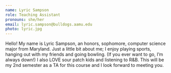 ```yaml
---
name: Lyric Sampson
role: Teaching Assistant
pronouns: she/her
email: lyric.sampson@bulldogs.aamu.edu
photo: lyric.jpg
---
```


Hello! My name is Lyric Sampson, an honors, sophomore, computer science major from Maryland. Just a little bit about me; I enjoy playing sports, hanging out with my friends and going bowling. (If you ever want to go, I’m always down!) I also LOVE sour patch kids and listening to R&B. This will be my 2nd semester as a TA for this course and I look forward to meeting you.
